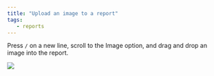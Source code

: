 ```yaml
---
title: "Upload an image to a report"
tags:
   - reports
---
```

Press `/` on a new line, scroll to the Image option, and drag and drop an image into the report.

![](/images/reports/add_an_image.gif)